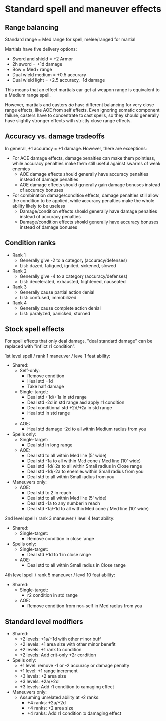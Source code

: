 # Standard spell and maneuver effects

## Range balancing

Standard range = Med range for spell, melee/ranged for martial

Martials have five delivery options:
* Sword and shield = +2 Armor
* 2h sword = +1d damage
* Bow = Med+ range
* Dual wield medium = +0.5 accuracy
* Dual wield light = +2.5 accuracy, -1d damage

This means that an effect martials can get at weapon range is equivalent to a Medium range spell.

However, martials and casters *do* have different balancing for very close range effects, like AOE
from self effects.
Even ignoring somatic component failure, casters have to concentrate to cast spells, so they should
generally have slightly stronger effects with strictly close range effects.

## Accuracy vs. damage tradeoffs

In general, +1 accuracy = +1 damage. However, there are exceptions:
* For AOE damage effects, damage penalties can make them pointless, while accuracy penalties make
  them still useful against swarms of weak enemies
  * AOE damage effects should generally have accuracy penalties instead of damage penalties
  * AOE damage effects should generally gain damage bonuses instead of accuracy bonuses
* For combination damage/condition effects, damage penalties still allow the condition to be
  applied, while accuracy penalties make the whole ability likely to be useless
  * Damage/condition effects should generally have damage penalties instead of accuracy penalties
  * Damage/condition effects should generally have accuracy bonuses instead of damage bonuses

## Condition ranks

* Rank 1
  * Generally give -2 to a category (accuracy/defenses)
  * List: dazed, fatigued, ignited, sickened, slowed
* Rank 2
  * Generally give -4 to a category (accuracy/defenses)
  * List: decelerated, exhausted, frightened, nauseated
* Rank 3
  * Generally cause partial action denial
  * List: confused, immobilized
* Rank 4
  * Generally cause complete action denial
  * List: paralyzed, panicked, stunned

## Stock spell effects

For spell effects that only deal damage, "deal standard damage" can be replaced with "inflict r1
condition".

1st level spell / rank 1 maneuver / level 1 feat ability:
* Shared:
  * Self-only:
    * Remove condition
    * Heal std +1d
    * Take half damage
  * Single-target:
    * Deal std +1d/+1a in std range
    * Deal std -2d in std range and apply r1 condition
    * Deal conditional std +2d/+2a in std range
    * Heal std in std range
    * 
  * AOE:
    * Heal std damage -2d to all within Medium radius from you
* Spells only:
  * Single-target:
    * Deal std in long range
  * AOE:
    * Deal std to all within Med line (5' wide)
    * Deal std -1a to all within Med cone / Med line (10' wide)
    * Deal std -1d/-2a to all within Small radius in Close range
    * Deal std -1d/-2a to enemies within Small radius from you
    * Deal std to all within Small radius from you
* Maneuvers only:
  * AOE:
    * Deal std to 2 in reach
    * Deal std to all within Med line (5' wide)
    * Deal std -1a to any number in reach
    * Deal std -1a/-1d to all within Med cone / Med line (10' wide)

2nd level spell / rank 3 maneuver / level 4 feat ability:
* Shared:
  * Single-target:
    * Remove condition in close range
* Spells only:
  * Single-target:
    * Deal std +1d to 1 in close range
  * AOE:
    * Deal std to all within Small radius in Close range

4th level spell / rank 5 maneuver / level 10 feat ability:
* Shared:
  * Single-target:
    * r2 condition in std range
  * AOE:
    * Remove condition from non-self in Med radius from you

## Standard level modifiers

* Shared:
  * +2 levels: +1a/+1d with other minor buff
  * +2 levels: +1 area size with other minor benefit
  * +2 levels: +1 rank to condition
  * +2 levels: Add crit-only +2r condition
* Spells only:
  * +1 level: remove -1 or -2 accuracy or damage penalty
  * +1 level: +1 range increment
  * +3 levels: +2 area size
  * +3 levels: +2a/+2d
  * +3 levels: Add r1 condition to damaging effect
* Maneuvers only:
  * Assuming unrelated ability at +2 ranks:
    * +4 ranks: +2a/+2d
    * +4 ranks: +2 area size
    * +4 ranks: Add r1 condition to damaging effect
